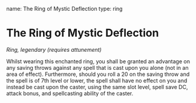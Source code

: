 name: The Ring of Mystic Deflection
type: ring

# The Ring of Mystic Deflection
_Ring, legendary (requires attunement)_

Whilst wearing this enchanted ring, you shall be granted an advantage on any saving throws against any spell that is cast upon you alone (not in an area of effect). Furthermore, should you roll a 20 on the saving throw and the spell is of 7th level or lower, the spell shall have no effect on you and instead be cast upon the caster, using the same slot level, spell save DC, attack bonus, and spellcasting ability of the caster. 
